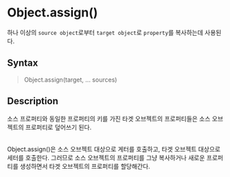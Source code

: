# Object.assign()
하나 이상의 `source object`로부터 `target object`로 `property`를 복사하는데 사용된다.

## Syntax
> Object.assign(target, ... sources)

## Description
소스 프로퍼티와 동일한 프로퍼티의 키를 가진 타겟 오브젝트의 프로퍼티들은 소스 오브젝트의 프로퍼티로 덮어쓰기 된다.

<br>
Object.assign()은 소스 오브젝트 대상으로 게터를 호출하고, 타겟 오브젝트 대상으로 세터를 호출한다.
그러므로 소스 오브젝트의 프로퍼티를 그냥 복사하거나 새로운 프로퍼티를 생성하면서 타겟 오브젝트의 프로퍼티를 할당해간다.

